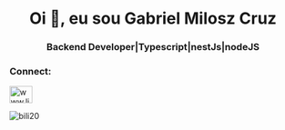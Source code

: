 <h1 align="center">Oi 👋, eu sou Gabriel Milosz Cruz</h1>
<h3 align="center">Backend Developer|Typescript|nestJs|nodeJS</h3>

<h3 align="left">Connect:</h3>
<p align="left">
<a href="https://www.linkedin.com/in/gabriel-milosz/" target="blank"><img align="center" src="https://raw.githubusercontent.com/rahuldkjain/github-profile-readme-generator/master/src/images/icons/Social/linked-in-alt.svg" alt="www.linkedin.com/in/gabriel-milosz" height="30" width="40" /></a>
</p>

<p><img align="left" src="https://github-readme-stats.vercel.app/api/top-langs?username=bili20&show_icons=true&locale=en&layout=compact" alt="bili20" /></p>
